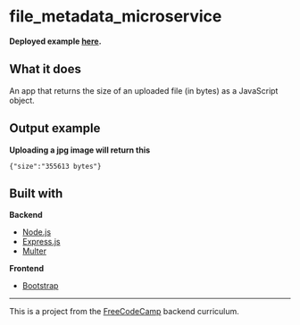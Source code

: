 # file_metadata_microservice

**Deployed example [here](https://filemetadata.joshamore.com/).**

## What it does
An app that returns the size of an uploaded file (in bytes) as a JavaScript object.

## Output example

**Uploading a jpg image will return this**

`{"size":"355613 bytes"}`

## Built with

**Backend**
* [Node.js](https://nodejs.org/en/)
* [Express.js](http://expressjs.com/)
* [Multer](https://www.npmjs.com/package/multer)

**Frontend**
* [Bootstrap](https://getbootstrap.com/)

--- 

This is a project from the [FreeCodeCamp](https://www.freecodecamp.org/) backend curriculum.

